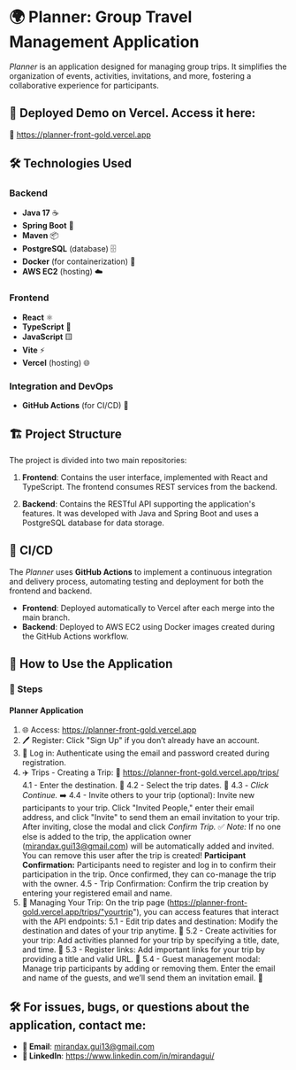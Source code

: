 # 🌍 Planner: Group Travel Management Application

*Planner* is an application designed for managing group trips. It simplifies the organization of events, activities, invitations, and more, fostering a collaborative experience for participants.

## 🚀 Deployed Demo on Vercel. Access it here:

🔗 https://planner-front-gold.vercel.app

## 🛠️ Technologies Used

### Backend
- **Java 17** ☕
- **Spring Boot** 🌱
- **Maven** 📦
- **PostgreSQL** (database) 🗄️
- **Docker** (for containerization) 🐳
- **AWS EC2** (hosting) ☁️

### Frontend
- **React** ⚛️
- **TypeScript** 📘
- **JavaScript** 🟨
- **Vite** ⚡
- **Vercel** (hosting) 🌐

### Integration and DevOps
- **GitHub Actions** (for CI/CD) 🤖

## 🏗️ Project Structure

The project is divided into two main repositories:

1. **Frontend**: Contains the user interface, implemented with React and TypeScript. The frontend consumes REST services from the backend.

2. **Backend**: Contains the RESTful API supporting the application's features. It was developed with Java and Spring Boot and uses a PostgreSQL database for data storage.

## 🔄 CI/CD

The *Planner* uses **GitHub Actions** to implement a continuous integration and delivery process, automating testing and deployment for both the frontend and backend.

- **Frontend**: Deployed automatically to Vercel after each merge into the main branch.
- **Backend**: Deployed to AWS EC2 using Docker images created during the GitHub Actions workflow.

## 📝 How to Use the Application

### 🧭 Steps

#### Planner Application
1. 🌐 Access: https://planner-front-gold.vercel.app
2. 🖊️ Register: Click "Sign Up" if you don’t already have an account.
3. 🔑 Log in: Authenticate using the email and password created during registration.
4. ✈️ Trips - Creating a Trip:
   🔗 https://planner-front-gold.vercel.app/trips/
   4.1 - Enter the destination. 📍
   4.2 - Select the trip dates. 📅
   4.3 - *Click Continue.* ➡️
   4.4 - Invite others to your trip (optional): Invite new participants to your trip. Click "Invited People," enter their email address, and click "Invite" to send them an email invitation to your trip. After inviting, close the modal and click *Confirm Trip.* ✅
   *Note:* If no one else is added to the trip, the application owner (mirandax.gui13@gmail.com) will be automatically added and invited. You can remove this user after the trip is created!
   **Participant Confirmation:** Participants need to register and log in to confirm their participation in the trip. Once confirmed, they can co-manage the trip with the owner.
   4.5 - Trip Confirmation: Confirm the trip creation by entering your registered email and name.
5. 🔧 Managing Your Trip: On the trip page (https://planner-front-gold.vercel.app/trips/"yourtrip"), you can access features that interact with the API endpoints:
   5.1 - Edit trip dates and destination: Modify the destination and dates of your trip anytime. 📍
   5.2 - Create activities for your trip: Add activities planned for your trip by specifying a title, date, and time. 📝
   5.3 - Register links: Add important links for your trip by providing a title and valid URL. 🔗
   5.4 - Guest management modal: Manage trip participants by adding or removing them. Enter the email and name of the guests, and we’ll send them an invitation email. 👥

## 🛠️ For issues, bugs, or questions about the application, contact me:

- **📧 Email**: mirandax.gui13@gmail.com
- **🔗 LinkedIn**: https://www.linkedin.com/in/mirandagui/


